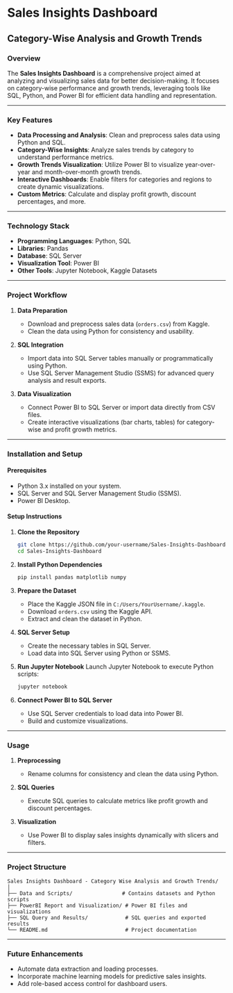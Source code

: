 # Sales Insights Dashboard
## Category-Wise Analysis and Growth Trends

### Overview
The **Sales Insights Dashboard** is a comprehensive project aimed at analyzing and visualizing sales data for better decision-making. It focuses on category-wise performance and growth trends, leveraging tools like SQL, Python, and Power BI for efficient data handling and representation.

---

### Key Features
- **Data Processing and Analysis**: Clean and preprocess sales data using Python and SQL.
- **Category-Wise Insights**: Analyze sales trends by category to understand performance metrics.
- **Growth Trends Visualization**: Utilize Power BI to visualize year-over-year and month-over-month growth trends.
- **Interactive Dashboards**: Enable filters for categories and regions to create dynamic visualizations.
- **Custom Metrics**: Calculate and display profit growth, discount percentages, and more.

---

### Technology Stack
- **Programming Languages**: Python, SQL
- **Libraries**: Pandas
- **Database**: SQL Server
- **Visualization Tool**: Power BI
- **Other Tools**: Jupyter Notebook, Kaggle Datasets

---

### Project Workflow

1. **Data Preparation**
   - Download and preprocess sales data (`orders.csv`) from Kaggle.
   - Clean the data using Python for consistency and usability.

2. **SQL Integration**
   - Import data into SQL Server tables manually or programmatically using Python.
   - Use SQL Server Management Studio (SSMS) for advanced query analysis and result exports.

3. **Data Visualization**
   - Connect Power BI to SQL Server or import data directly from CSV files.
   - Create interactive visualizations (bar charts, tables) for category-wise and profit growth metrics.

---

### Installation and Setup

#### Prerequisites
- Python 3.x installed on your system.
- SQL Server and SQL Server Management Studio (SSMS).
- Power BI Desktop.

#### Setup Instructions

1. **Clone the Repository**
   ```bash
   git clone https://github.com/your-username/Sales-Insights-Dashboard.git
   cd Sales-Insights-Dashboard
   ```

2. **Install Python Dependencies**
   ```bash
   pip install pandas matplotlib numpy
   ```

3. **Prepare the Dataset**
   - Place the Kaggle JSON file in `C:/Users/YourUsername/.kaggle`.
   - Download `orders.csv` using the Kaggle API.
   - Extract and clean the dataset in Python.

4. **SQL Server Setup**
   - Create the necessary tables in SQL Server.
   - Load data into SQL Server using Python or SSMS.

5. **Run Jupyter Notebook**
   Launch Jupyter Notebook to execute Python scripts:
   ```bash
   jupyter notebook
   ```

6. **Connect Power BI to SQL Server**
   - Use SQL Server credentials to load data into Power BI.
   - Build and customize visualizations.

---

### Usage

1. **Preprocessing**
   - Rename columns for consistency and clean the data using Python.

2. **SQL Queries**
   - Execute SQL queries to calculate metrics like profit growth and discount percentages.

3. **Visualization**
   - Use Power BI to display sales insights dynamically with slicers and filters.

---

### Project Structure
```
Sales Insights Dashboard - Category Wise Analysis and Growth Trends/
│
├── Data and Scripts/                # Contains datasets and Python scripts
├── PowerBI Report and Visualization/ # Power BI files and visualizations
├── SQL Query and Results/            # SQL queries and exported results
└── README.md                         # Project documentation

```

---

### Future Enhancements
- Automate data extraction and loading processes.
- Incorporate machine learning models for predictive sales insights.
- Add role-based access control for dashboard users.


